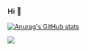 ### Hi 👋

[![Anurag's GitHub stats](https://github-readme-stats.vercel.app/api?username=jtourisNS&count_private=true&show_icons=true&theme=merko)](https://github.com/anuraghazra/github-readme-stats)

<img src="https://coursework.vschool.io/content/images/size/w2000/2017/12/Image-result-for-node-modules-photo-banner.png">
